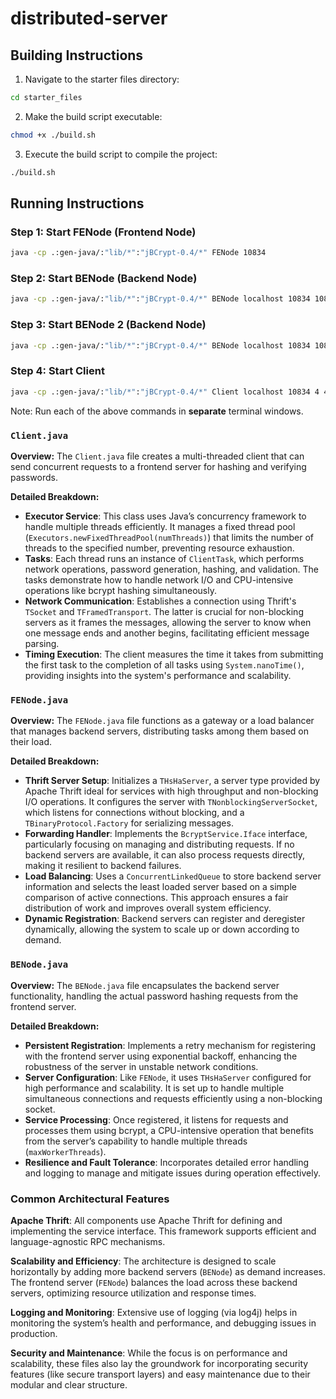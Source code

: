 # distributed-server


## Building Instructions

1. Navigate to the starter files directory:

```bash
cd starter_files
```

2. Make the build script executable:

```bash
chmod +x ./build.sh
```

3. Execute the build script to compile the project:

```bash
./build.sh
```

## Running Instructions

### Step 1: Start FENode (Frontend Node)

```bash
java -cp .:gen-java/:"lib/*":"jBCrypt-0.4/*" FENode 10834
```

### Step 2: Start BENode (Backend Node)

```bash
java -cp .:gen-java/:"lib/*":"jBCrypt-0.4/*" BENode localhost 10834 10835
```

### Step 3: Start BENode 2 (Backend Node)

```bash
java -cp .:gen-java/:"lib/*":"jBCrypt-0.4/*" BENode localhost 10834 10836
```

### Step 4: Start Client

```bash
java -cp .:gen-java/:"lib/*":"jBCrypt-0.4/*" Client localhost 10834 4 4 10
```

Note: Run each of the above commands in **separate** terminal windows.




### `Client.java`

**Overview:**
The `Client.java` file creates a multi-threaded client that can send concurrent requests to a frontend server for hashing and verifying passwords.

**Detailed Breakdown:**
- **Executor Service**: This class uses Java’s concurrency framework to handle multiple threads efficiently. It manages a fixed thread pool (`Executors.newFixedThreadPool(numThreads)`) that limits the number of threads to the specified number, preventing resource exhaustion.
- **Tasks**: Each thread runs an instance of `ClientTask`, which performs network operations, password generation, hashing, and validation. The tasks demonstrate how to handle network I/O and CPU-intensive operations like bcrypt hashing simultaneously.
- **Network Communication**: Establishes a connection using Thrift's `TSocket` and `TFramedTransport`. The latter is crucial for non-blocking servers as it frames the messages, allowing the server to know when one message ends and another begins, facilitating efficient message parsing.
- **Timing Execution**: The client measures the time it takes from submitting the first task to the completion of all tasks using `System.nanoTime()`, providing insights into the system's performance and scalability.

### `FENode.java`

**Overview:**
The `FENode.java` file functions as a gateway or a load balancer that manages backend servers, distributing tasks among them based on their load.

**Detailed Breakdown:**
- **Thrift Server Setup**: Initializes a `THsHaServer`, a server type provided by Apache Thrift ideal for services with high throughput and non-blocking I/O operations. It configures the server with `TNonblockingServerSocket`, which listens for connections without blocking, and a `TBinaryProtocol.Factory` for serializing messages.
- **Forwarding Handler**: Implements the `BcryptService.Iface` interface, particularly focusing on managing and distributing requests. If no backend servers are available, it can also process requests directly, making it resilient to backend failures.
- **Load Balancing**: Uses a `ConcurrentLinkedQueue` to store backend server information and selects the least loaded server based on a simple comparison of active connections. This approach ensures a fair distribution of work and improves overall system efficiency.
- **Dynamic Registration**: Backend servers can register and deregister dynamically, allowing the system to scale up or down according to demand.

### `BENode.java`

**Overview:**
The `BENode.java` file encapsulates the backend server functionality, handling the actual password hashing requests from the frontend server.

**Detailed Breakdown:**
- **Persistent Registration**: Implements a retry mechanism for registering with the frontend server using exponential backoff, enhancing the robustness of the server in unstable network conditions.
- **Server Configuration**: Like `FENode`, it uses `THsHaServer` configured for high performance and scalability. It is set up to handle multiple simultaneous connections and requests efficiently using a non-blocking socket.
- **Service Processing**: Once registered, it listens for requests and processes them using bcrypt, a CPU-intensive operation that benefits from the server’s capability to handle multiple threads (`maxWorkerThreads`).
- **Resilience and Fault Tolerance**: Incorporates detailed error handling and logging to manage and mitigate issues during operation effectively.

### Common Architectural Features

**Apache Thrift**: All components use Apache Thrift for defining and implementing the service interface. This framework supports efficient and language-agnostic RPC mechanisms.

**Scalability and Efficiency**: The architecture is designed to scale horizontally by adding more backend servers (`BENode`) as demand increases. The frontend server (`FENode`) balances the load across these backend servers, optimizing resource utilization and response times.

**Logging and Monitoring**: Extensive use of logging (via log4j) helps in monitoring the system’s health and performance, and debugging issues in production.

**Security and Maintenance**: While the focus is on performance and scalability, these files also lay the groundwork for incorporating security features (like secure transport layers) and easy maintenance due to their modular and clear structure.

